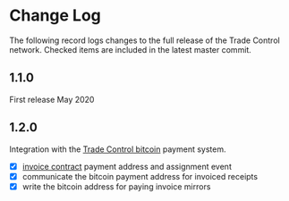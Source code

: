 # Change Log

The following record logs changes to the full release of the Trade Control network. Checked items are included in the latest master commit.

## 1.1.0

First release May 2020

## 1.2.0

Integration with the [Trade Control bitcoin](https://github.com/tradecontrol/bitcoin) payment system.

- [x] [invoice contract](src/tcNetwork/solidity/contracts/Invoice.sol) payment address and assignment event
- [x] communicate the bitcoin payment address for invoiced receipts
- [x] write the bitcoin address for paying invoice mirrors